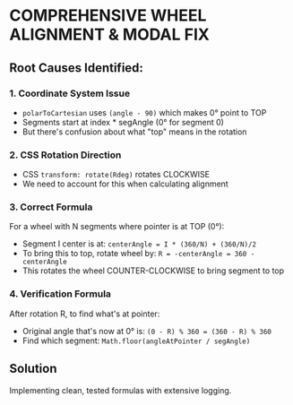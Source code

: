# COMPREHENSIVE WHEEL ALIGNMENT & MODAL FIX

## Root Causes Identified:

### 1. Coordinate System Issue
- `polarToCartesian` uses `(angle - 90)` which makes 0° point to TOP
- Segments start at index * segAngle (0° for segment 0)
- But there's confusion about what "top" means in the rotation

### 2. CSS Rotation Direction
- CSS `transform: rotate(Rdeg)` rotates CLOCKWISE
- We need to account for this when calculating alignment

### 3. Correct Formula
For a wheel with N segments where pointer is at TOP (0°):
- Segment I center is at: `centerAngle = I * (360/N) + (360/N)/2`
- To bring this to top, rotate wheel by: `R = -centerAngle = 360 - centerAngle`
- This rotates the wheel COUNTER-CLOCKWISE to bring segment to top

### 4. Verification Formula
After rotation R, to find what's at pointer:
- Original angle that's now at 0° is: `(0 - R) % 360 = (360 - R) % 360`
- Find which segment: `Math.floor(angleAtPointer / segAngle)`

## Solution
Implementing clean, tested formulas with extensive logging.
